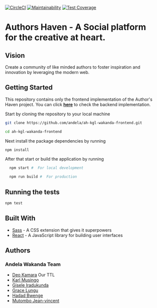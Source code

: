 [![CircleCI](https://circleci.com/gh/andela/ah-kgl-wakanda-frontend.svg?style=svg)](https://circleci.com/gh/andela/ah-kgl-wakanda-frontend)
[![Maintainability](https://api.codeclimate.com/v1/badges/449ad127ddcf7e1b599b/maintainability)](https://codeclimate.com/github/andela/ah-kgl-wakanda-frontend/maintainability)
[![Test Coverage](https://api.codeclimate.com/v1/badges/449ad127ddcf7e1b599b/test_coverage)](https://codeclimate.com/github/andela/ah-kgl-wakanda-frontend/test_coverage)

# Authors Haven - A Social platform for the creative at heart.

## Vision

Create a community of like minded authors to foster inspiration and innovation by leveraging the modern web.

## Getting Started

This repository contains only the frontend implementation of the Author's Haven project. You can click **[here](https://github.com/andela/ah-kgl-wakanda-backend)** to check the backend implementation.

Start by cloning the repository to your local machine

```bash
git clone https://github.com/andela/ah-kgl-wakanda-frontend.git

cd ah-kgl-wakanda-frontend
```

Next install the package dependencies by running

```bash
npm install
```

After that start or build the application by running

```bash
  npm start #  For local development
```

```bash
  npm run build #  For production
```

## Running the tests

```bash
npm test

```

## Built With

- [Sass](https://sass-lang.com/) - A CSS extension that gives it superpowers
- [React](https://reactjs.org/) - A JavaScript library for building user interfaces

## Authors

### **Andela Wakanda Team**

- [Deo Kamara](https://github.com/dkam26) Our TTL
- [Karl Musingo ](https://github.com/karlmusingo)
- [Gisele Iradukunda](https://github.com/giseleiradu)
- [Grace Lungu](https://github.com/gracelungu)
- [Hadad Bwenge](https://github.com/dusmel)
- [Mutombo Jean-vincent](https://github.com/coolbeatz71)
